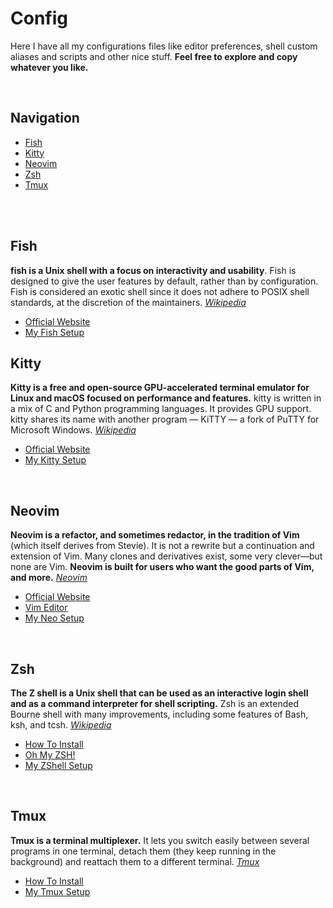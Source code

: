 # Config
Here I have all my configurations files like editor preferences, shell custom aliases and scripts and other nice stuff. **Feel free to explore and copy whatever you like.**

</br>

## Navigation
- [Fish](#fish)
- [Kitty](#kitty)
- [Neovim](#neovim)
- [Zsh](#zsh)
- [Tmux](#tmux)

</br>
</br>

## Fish
**fish is a Unix shell with a focus on interactivity and usability**. Fish is designed to give the user features by default, rather than by configuration. Fish is considered an exotic shell since it does not adhere to POSIX shell standards, at the discretion of the maintainers. [_Wikipedia_](https://en.wikipedia.org/wiki/Fish_(Unix_shell))
- [Official Website](https://fishshell.com/)
- [My Fish Setup](./fish)

## Kitty
**Kitty is a free and open-source GPU-accelerated terminal emulator for Linux and macOS focused on performance and features.** kitty is written in a mix of C and Python programming languages. It provides GPU support. kitty shares its name with another program — KiTTY — a fork of PuTTY for Microsoft Windows. [_Wikipedia_](https://en.wikipedia.org/wiki/Kitty_(terminal_emulator))

- [Official Website](https://sw.kovidgoyal.net/kitty/)
- [My Kitty Setup](./kitty#readme)

</br>

## Neovim
**Neovim is a refactor, and sometimes redactor, in the tradition of Vim** (which itself derives from Stevie). It is not a rewrite but a continuation and extension of Vim. Many clones and derivatives exist, some very clever—but none are Vim. **Neovim is built for users who want the good parts of Vim, and more.** [_Neovim_](https://neovim.io/charter/)

- [Official Website](https://neovim.io/)
- [Vim Editor](https://www.vim.org/)
- [My Neo Setup](./nvim#readme)

</br>

## Zsh
**The Z shell is a Unix shell that can be used as an interactive login shell and as a command interpreter for shell scripting.** Zsh is an extended Bourne shell with many improvements, including some features of Bash, ksh, and tcsh. [_Wikipedia_](https://en.wikipedia.org/wiki/Z_shell)

- [How To Install](https://github.com/ohmyzsh/ohmyzsh/wiki/Installing-ZSH)
- [Oh My ZSH!](https://ohmyz.sh/)
- [My ZShell Setup](./zsh#readme)

</br>

## Tmux
**Tmux is a terminal multiplexer.** It lets you switch easily between several programs in one terminal, detach them (they keep running in the background) and reattach them to a different terminal. [_Tmux_](https://github.com/tmux/tmux/wiki)

- [How To Install](https://github.com/tmux/tmux/wiki/Installing)
- [My Tmux Setup](./tmux)
